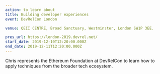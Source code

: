 ```yaml
---
action: to learn about
title: Building developer experiences
event: DevRelCon London

venue: QEII CENTRE, Broad Sanctuary, Westminster, London SW1P 3EE.

pres_url: https://london-2019.devrel.net/
start_date: 2019-12-10T12:20:00.000Z
end_date: 2019-12-11T12:20:00.000Z
---
```


Chris represents the Ethereum Foundation at DevRelCon to learn how to apply techniques from the broader tech ecosystem.
